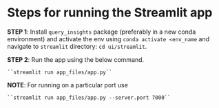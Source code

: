 # Steps for running the Streamlit app

**STEP 1**: Install `query_insights` package (preferably in a new conda environment) and activate the env using `conda activate <env_name` and navigate to `streamlit` directory: `cd ui/streamlit`.

**STEP 2**: Run the app using the below command.

    ``streamlit run app_files/app.py``

 **NOTE**: For running on a particular port use

    ``streamlit run app_files/app.py --server.port 7000``

